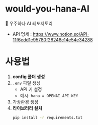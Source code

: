 # would-you-hana-AI
📁 우주하나 AI 레포지토리

- API 명세 : https://www.notion.so/API-11f6edd1e95780f28248c14e54e34288

# 사용법

1. **config 폴더 생성**
2. `.env` 파일 생성  
   - API 키 설정  
   - 예시: `hana = OPENAI_API_KEY`
3. 가상환경 생성
4. **라이브러리 설치**
   ```bash
   pip install -r requirements.txt
